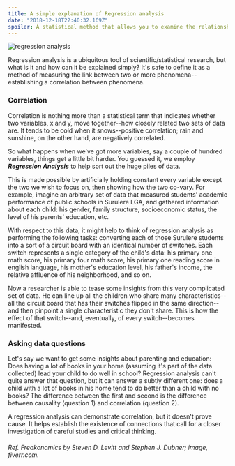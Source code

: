 ```yaml
---
title: A simple explanation of Regression analysis
date: "2018-12-18T22:40:32.169Z"
spoiler: A statistical method that allows you to examine the relationship between two or more variables of interest.
---
```


![regression analysis](https://www.dropbox.com/s/piu6otxpg3gij58/regression.png?raw=1)

Regression analysis is a ubiquitous tool of scientific/statistical research, but what is it and how can it be explained simply? It's safe to define it as a method of measuring the link between two or more phenomena--establishing a correlation between phenomena.

### Correlation

Correlation is nothing more than a statistical term that indicates whether two variables, x and y, move together--how closely
related two sets of data are. It tends to be cold when it snows--positive correlation; rain and sunshine, on the other hand,
are negatively correlated.

So what happens when we’ve got more variables, say a couple of hundred variables, things get a little bit harder. You guessed it,
we employ ***Regression Analysis*** to help sort out the huge piles of data.

This is made possible by artificially holding constant every variable except the two we wish to focus on, then showing how the two
co-vary. For example, imagine an arbitrary set of data that measured students' academic performance of public schools in Surulere LGA,
and gathered information about each child: his gender, family structure, socioeconomic status, the level of his parents' education, etc.

With respect to this data, it might help to think of regression analysis as performing the following tasks: converting each of those
Surulere students into a sort of a circuit board with an identical number of switches. Each switch represents a single category of
the child's data: his primary one math score, his primary four math score, his primary one reading score in english language,
his mother's education level, his father's income, the relative affluence of his neighborhood, and so on.

Now a researcher is able to tease some insights from this very complicated set of data. He can line up all the children who share
many characteristics--all the circuit board that has their switches flipped in the same direction--and then pinpoint a single
characteristic they don't share. This is how the effect of that switch--and, eventually, of every switch--becomes manifested.

### Asking data questions

Let's say we want to get some insights about parenting and education: Does having a lot of books in your home
(assuming it's part of the data collected) lead your child to do well in school? Regression analysis can't quite answer that
question, but it can answer a subtly different one: does a child with a lot of books in his home tend to do better than a child
with no books? The difference between the first and second is the difference between causality (question 1) and correlation
(question 2).

A regression analysis can demonstrate correlation, but it doesn't prove cause. It helps establish the existence of connections that
call for a closer investigation of careful studies and critical thinking.

###### Ref. Freakonomics by Steven D. Levitt and Stephen J. Dubner; image, fiverr.com.




